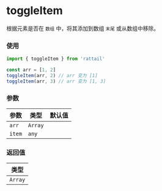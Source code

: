 # toggleItem

根据元素是否在 `数组` 中，将其添加到数组 `末尾` 或从数组中移除。

### 使用

```ts
import { toggleItem } from 'rattail'

const arr = [1, 2]
toggleItem(arr, 2) // arr 变为 [1]
toggleItem(arr, 3) // arr 变为 [1, 3]
```

### 参数

| 参数   | 类型    | 默认值 |
| ------ | ------- | ------ |
| `arr`  | `Array` |        |
| `item` | `any`   |        |

### 返回值

| 类型    |
| ------- |
| `Array` |
